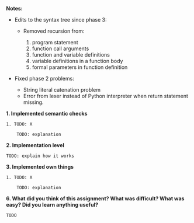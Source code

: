 **Notes:**
- Edits to the syntax tree since phase 3:
  
  - Removed recursion from:
  
    1. program statement
    2. function call arguments
    3. function and variable definitions
    4. variable definitions in a function body
    5. formal parameters in function definition
    
- Fixed phase 2 problems:

  - String literal catenation problem
  - Error from lexer instead of Python interpreter when return statement missing.    

**1. Implemented semantic checks**
    
    1. TODO: X
    
        TODO: explanation
    
**2. Implementation level**
    
    TODO: explain how it works
    
**3. Implemented own things**

    1. TODO: X
    
        TODO: explanation

**6. What did you think of this assignment? What was difficult? What was easy? Did you learn anything useful?**

    TODO